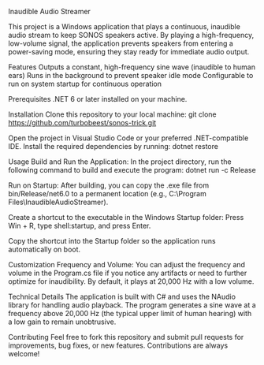 Inaudible Audio Streamer

This project is a Windows application that plays a continuous, inaudible audio stream to keep SONOS speakers active. 
By playing a high-frequency, low-volume signal, the application prevents speakers from entering a power-saving mode, 
ensuring they stay ready for immediate audio output.

Features
Outputs a constant, high-frequency sine wave (inaudible to human ears)
Runs in the background to prevent speaker idle mode
Configurable to run on system startup for continuous operation

Prerequisites
.NET 6 or later installed on your machine.

Installation
Clone this repository to your local machine:
git clone https://github.com/turbobeest/sonos-trick.git

Open the project in Visual Studio Code or your preferred .NET-compatible IDE.
Install the required dependencies by running:
dotnet restore

Usage
Build and Run the Application: In the project directory, run the following command to build and execute the program:
dotnet run -c Release

Run on Startup:
After building, you can copy the .exe file from bin/Release/net6.0 to a permanent 
location (e.g., C:\Program Files\InaudibleAudioStreamer).

Create a shortcut to the executable in the Windows Startup folder:
Press Win + R, type shell:startup, and press Enter.

Copy the shortcut into the Startup folder so the application runs automatically on boot.


Customization
Frequency and Volume: You can adjust the frequency and volume in the Program.cs file if you notice any 
artifacts or need to further optimize for inaudibility. By default, it plays at 20,000 Hz with a low volume.

Technical Details
The application is built with C# and uses the NAudio library for handling audio playback.
The program generates a sine wave at a frequency above 20,000 Hz (the typical upper limit of 
human hearing) with a low gain to remain unobtrusive.

Contributing
Feel free to fork this repository and submit pull requests for improvements, bug fixes, or new features. Contributions are always welcome!
